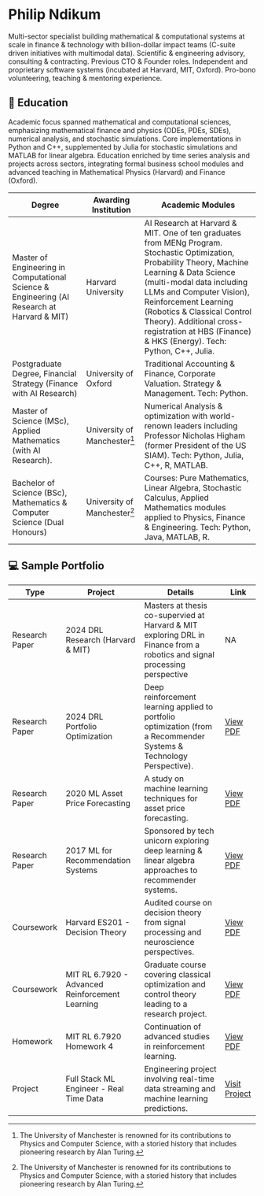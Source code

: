 # Philip Ndikum

Multi-sector specialist building mathematical & computational systems at scale in finance & technology with billion-dollar impact teams (C-suite driven initiatives with multimodal data). Scientific & engineering advisory, consulting & contracting. Previous CTO & Founder roles. Independent and proprietary software systems (incubated at Harvard, MIT, Oxford). Pro-bono volunteering, teaching & mentoring experience. 

## 📖 Education

Academic focus spanned mathematical and computational sciences, emphasizing mathematical finance and physics (ODEs, PDEs, SDEs), numerical analysis, and stochastic simulations. Core implementations in Python and C++, supplemented by Julia for stochastic simulations and MATLAB for linear algebra. Education enriched by time series analysis and projects across sectors, integrating formal business school modules and advanced teaching in Mathematical Physics (Harvard) and Finance (Oxford).

| Degree | Awarding Institution | Academic Modules |
| --- | --- | --- |
| Master of Engineering in Computational Science & Engineering (AI Research at Harvard & MIT)| Harvard University | AI Research at Harvard & MIT. One of ten graduates from MENg Program. Stochastic Optimization, Probability Theory, Machine Learning & Data Science (multi-modal data including LLMs and Computer Vision), Reinforcement Learning (Robotics & Classical Control Theory). Additional cross-registration at HBS (Finance) & HKS (Energy). Tech: Python, C++, Julia. |
| Postgraduate Degree, Financial Strategy (Finance with AI Research) | University of Oxford |  Traditional Accounting & Finance, Corporate Valuation. Strategy & Management. Tech: Python.  |
| Master of Science (MSc), Applied Mathematics (with AI Research). | University of Manchester[^1] | Numerical Analysis & optimization with world-renown leaders including Professor Nicholas Higham (former President of the US SIAM). Tech: Python, Julia, C++, R, MATLAB. |
| Bachelor of Science (BSc), Mathematics & Computer Science (Dual Honours) | University of Manchester[^1] | Courses: Pure Mathematics, Linear Algebra, Stochastic Calculus, Applied Mathematics modules applied to Physics, Finance & Engineering. Tech: Python, Java, MATLAB, R. |

[^1]: The University of Manchester is renowned for its contributions to Physics and Computer Science, with a storied history that includes pioneering research by Alan Turing.

##  💻  Sample  Portfolio

| Type | Project | Details | Link |
| --- | --- | --- | --- |
| Research Paper | 2024 DRL Research (Harvard & MIT)| Masters at thesis co-supervied at Harvard & MIT exploring DRL in Finance from a robotics and signal processing perspective| NA
| Research Paper | 2024 DRL Portfolio Optimization | Deep reinforcement learning applied to portfolio optimization (from a Recommender Systems & Technology Perspective). | [View PDF](/assets/research_papers_ndikum/2024_ndikum_et_ndikum_drl_portfolio_opt_copyright.pdf) |
| Research Paper | 2020 ML Asset Price Forecasting | A study on machine learning techniques for asset price forecasting. | [View PDF](/assets/research_papers_ndikum/2020_ndikum_ml_asset_price_forecasting_copyright.pdf) |
| Research Paper | 2017 ML for Recommendation Systems | Sponsored by tech unicorn exploring deep learning & linear algebra approaches to recommender systems. | [View PDF](/assets/research_papers_ndikum/2020_ndikum_ml_asset_price_forecasting_copyright.pdf) |
| Coursework | Harvard ES201 - Decision Theory | Audited course on decision theory from signal processing and neuroscience perspectives. | [View PDF](/assets/sample_solutions_ndikum/harvard_es201_philip_ndikum.pdf) |
| Coursework | MIT RL 6.7920 - Advanced Reinforcement Learning | Graduate course covering classical optimization and control theory leading to a research project. | [View PDF](/assets/sample_solutions_ndikum/mit_rl_6_7920_philip_ndikum_hw3.pdf) |
| Homework | MIT RL 6.7920 Homework 4 | Continuation of advanced studies in reinforcement learning. | [View PDF](/assets/sample_solutions_ndikum/mit_rl_6_7920_philip_ndikum_hw4.pdf) |
| Project | Full Stack ML Engineer - Real Time Data | Engineering project involving real-time data streaming and machine learning predictions. | [Visit Project](https://github.com/kanenorman/mobility-ai) |


